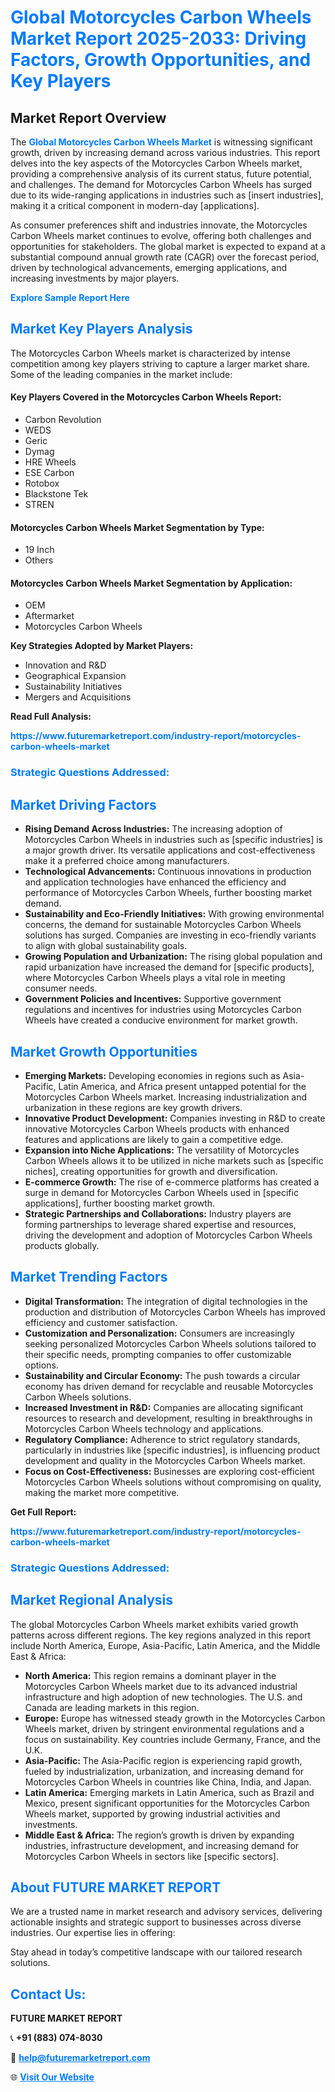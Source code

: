<h1 style="color: #007BFF;">Global Motorcycles Carbon Wheels Market Report 2025-2033: Driving Factors, Growth Opportunities, and Key Players</h1>

<section id="overview">
<h2>Market Report Overview</h2>
<p>The <a href="https://www.futuremarketreport.com/industry-report/motorcycles-carbon-wheels-market" style="color: #007BFF; text-decoration: none;"><strong>Global Motorcycles Carbon Wheels Market</strong></a> is witnessing significant growth, driven by increasing demand across various industries. This report delves into the key aspects of the Motorcycles Carbon Wheels market, providing a comprehensive analysis of its current status, future potential, and challenges. The demand for Motorcycles Carbon Wheels has surged due to its wide-ranging applications in industries such as [insert industries], making it a critical component in modern-day [applications].</p>
<p>As consumer preferences shift and industries innovate, the Motorcycles Carbon Wheels market continues to evolve, offering both challenges and opportunities for stakeholders. The global market is expected to expand at a substantial compound annual growth rate (CAGR) over the forecast period, driven by technological advancements, emerging applications, and increasing investments by major players.</p>
</section>

<section id="overview">
<p><a href="https://www.futuremarketreport.com/request-sample/reportId=127800" style="color: #007BFF; text-decoration: none;"><strong>Explore Sample Report Here</strong></a></p>
</section>

<section id="key-players">
<h2 style="color: #007BFF;">Market Key Players Analysis</h2>
<p>The Motorcycles Carbon Wheels market is characterized by intense competition among key players striving to capture a larger market share. Some of the leading companies in the market include:</p>
<h4>Key Players Covered in the Motorcycles Carbon Wheels Report:</h4>
<ul><li>Carbon Revolution</li><li>WEDS</li><li>Geric</li><li>Dymag</li><li>HRE Wheels</li><li>ESE Carbon</li><li>Rotobox</li><li>Blackstone Tek</li><li>STREN</li></ul>
<h4>Motorcycles Carbon Wheels Market Segmentation by Type:</h4>
<ul><li>19 Inch</li><li>Others</li></ul>

<h4>Motorcycles Carbon Wheels Market Segmentation by Application:</h4>
<ul><li>OEM</li><li>Aftermarket</li><li>Motorcycles Carbon Wheels</li></ul>
<p><strong>Key Strategies Adopted by Market Players:</strong></p>
<ul>
<li>Innovation and R&D</li>
<li>Geographical Expansion</li>
<li>Sustainability Initiatives</li>
<li>Mergers and Acquisitions</li>
</ul>
</section>

<section>
<p><strong>Read Full Analysis: </strong></p><a href="https://www.futuremarketreport.com/industry-report/motorcycles-carbon-wheels-market" style="color: #007BFF; text-decoration: none;"><strong>https://www.futuremarketreport.com/industry-report/motorcycles-carbon-wheels-market</strong></a>
<h3 style="color: #007BFF;">Strategic Questions Addressed:</h3>
</section>

<section id="driving-factors">
<h2 style="color: #007BFF;">Market Driving Factors</h2>
<ul>
<li><strong>Rising Demand Across Industries:</strong> The increasing adoption of Motorcycles Carbon Wheels in industries such as [specific industries] is a major growth driver. Its versatile applications and cost-effectiveness make it a preferred choice among manufacturers.</li>
<li><strong>Technological Advancements:</strong> Continuous innovations in production and application technologies have enhanced the efficiency and performance of Motorcycles Carbon Wheels, further boosting market demand.</li>
<li><strong>Sustainability and Eco-Friendly Initiatives:</strong> With growing environmental concerns, the demand for sustainable Motorcycles Carbon Wheels solutions has surged. Companies are investing in eco-friendly variants to align with global sustainability goals.</li>
<li><strong>Growing Population and Urbanization:</strong> The rising global population and rapid urbanization have increased the demand for [specific products], where Motorcycles Carbon Wheels plays a vital role in meeting consumer needs.</li>
<li><strong>Government Policies and Incentives:</strong> Supportive government regulations and incentives for industries using Motorcycles Carbon Wheels have created a conducive environment for market growth.</li>
</ul>
</section>

<section id="growth-opportunities">
<h2 style="color: #007BFF;">Market Growth Opportunities</h2>
<ul>
<li><strong>Emerging Markets:</strong> Developing economies in regions such as Asia-Pacific, Latin America, and Africa present untapped potential for the Motorcycles Carbon Wheels market. Increasing industrialization and urbanization in these regions are key growth drivers.</li>
<li><strong>Innovative Product Development:</strong> Companies investing in R&D to create innovative Motorcycles Carbon Wheels products with enhanced features and applications are likely to gain a competitive edge.</li>
<li><strong>Expansion into Niche Applications:</strong> The versatility of Motorcycles Carbon Wheels allows it to be utilized in niche markets such as [specific niches], creating opportunities for growth and diversification.</li>
<li><strong>E-commerce Growth:</strong> The rise of e-commerce platforms has created a surge in demand for Motorcycles Carbon Wheels used in [specific applications], further boosting market growth.</li>
<li><strong>Strategic Partnerships and Collaborations:</strong> Industry players are forming partnerships to leverage shared expertise and resources, driving the development and adoption of Motorcycles Carbon Wheels products globally.</li>
</ul>
</section>

<section id="trending-factors">
<h2 style="color: #007BFF;">Market Trending Factors</h2>
<ul>
<li><strong>Digital Transformation:</strong> The integration of digital technologies in the production and distribution of Motorcycles Carbon Wheels has improved efficiency and customer satisfaction.</li>
<li><strong>Customization and Personalization:</strong> Consumers are increasingly seeking personalized Motorcycles Carbon Wheels solutions tailored to their specific needs, prompting companies to offer customizable options.</li>
<li><strong>Sustainability and Circular Economy:</strong> The push towards a circular economy has driven demand for recyclable and reusable Motorcycles Carbon Wheels solutions.</li>
<li><strong>Increased Investment in R&D:</strong> Companies are allocating significant resources to research and development, resulting in breakthroughs in Motorcycles Carbon Wheels technology and applications.</li>
<li><strong>Regulatory Compliance:</strong> Adherence to strict regulatory standards, particularly in industries like [specific industries], is influencing product development and quality in the Motorcycles Carbon Wheels market.</li>
<li><strong>Focus on Cost-Effectiveness:</strong> Businesses are exploring cost-efficient Motorcycles Carbon Wheels solutions without compromising on quality, making the market more competitive.</li>
</ul>
</section>

<section>
<p><strong>Get Full Report: </strong></p><a href="https://www.futuremarketreport.com/industry-report/motorcycles-carbon-wheels-market" style="color: #007BFF; text-decoration: none;"><strong>https://www.futuremarketreport.com/industry-report/motorcycles-carbon-wheels-market</strong></a>
<h3 style="color: #007BFF;">Strategic Questions Addressed:</h3>
</section>


<section id="regional-analysis">
<h2 style="color: #007BFF;">Market Regional Analysis</h2>
<p>The global Motorcycles Carbon Wheels market exhibits varied growth patterns across different regions. The key regions analyzed in this report include North America, Europe, Asia-Pacific, Latin America, and the Middle East & Africa:</p>
<ul>
<li><strong>North America:</strong> This region remains a dominant player in the Motorcycles Carbon Wheels market due to its advanced industrial infrastructure and high adoption of new technologies. The U.S. and Canada are leading markets in this region.</li>
<li><strong>Europe:</strong> Europe has witnessed steady growth in the Motorcycles Carbon Wheels market, driven by stringent environmental regulations and a focus on sustainability. Key countries include Germany, France, and the U.K.</li>
<li><strong>Asia-Pacific:</strong> The Asia-Pacific region is experiencing rapid growth, fueled by industrialization, urbanization, and increasing demand for Motorcycles Carbon Wheels in countries like China, India, and Japan.</li>
<li><strong>Latin America:</strong> Emerging markets in Latin America, such as Brazil and Mexico, present significant opportunities for the Motorcycles Carbon Wheels market, supported by growing industrial activities and investments.</li>
<li><strong>Middle East & Africa:</strong> The region’s growth is driven by expanding industries, infrastructure development, and increasing demand for Motorcycles Carbon Wheels in sectors like [specific sectors].</li>
</ul>
</section>

<footer>
<h2 style="color: #007BFF;">About FUTURE MARKET REPORT</h2>
<p>We are a trusted name in market research and advisory services, delivering actionable insights and strategic support to businesses across diverse industries. Our expertise lies in offering:</p>

<p>Stay ahead in today’s competitive landscape with our tailored research solutions.</p>

<h2 style="color: #007BFF;">Contact Us:</h2>
<p><strong>FUTURE MARKET REPORT</strong></p>
<p>📞 <strong>+91 (883) 074-8030</strong></p>
<p>📧 <strong><a href="mailto:help@futuremarketreport.com" style="color: #007BFF;">help@futuremarketreport.com</a></strong></p>
<p>🌐 <strong><a href="https://www.futuremarketreport.com/" style="color: #007BFF;">Visit Our Website</a></strong></p>
</footer>